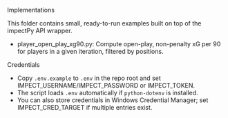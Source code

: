 Implementations

This folder contains small, ready-to-run examples built on top of the impectPy API wrapper.

- player_open_play_xg90.py: Compute open-play, non-penalty xG per 90 for players in a given iteration, filtered by positions.

Credentials
- Copy `.env.example` to `.env` in the repo root and set IMPECT_USERNAME/IMPECT_PASSWORD or IMPECT_TOKEN.
- The script loads `.env` automatically if `python-dotenv` is installed.
- You can also store credentials in Windows Credential Manager; set IMPECT_CRED_TARGET if multiple entries exist.
